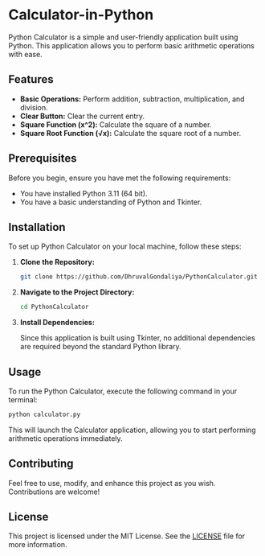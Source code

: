 # Calculator-in-Python

Python Calculator is a simple and user-friendly application built using Python. This application allows you to perform basic arithmetic operations with ease.

## Features

- **Basic Operations:** Perform addition, subtraction, multiplication, and division.
- **Clear Button:** Clear the current entry.
- **Square Function (x^2):** Calculate the square of a number.
- **Square Root Function (√x):** Calculate the square root of a number.

## Prerequisites

Before you begin, ensure you have met the following requirements:
- You have installed Python 3.11 (64 bit).
- You have a basic understanding of Python and Tkinter.

## Installation

To set up Python Calculator on your local machine, follow these steps:

1. **Clone the Repository:**

    ```bash
    git clone https://github.com/DhruvalGondaliya/PythonCalculator.git
    ```

2. **Navigate to the Project Directory:**

    ```bash
    cd PythonCalculator
    ```

3. **Install Dependencies:**

    Since this application is built using Tkinter, no additional dependencies are required beyond the standard Python library.

## Usage

To run the Python Calculator, execute the following command in your terminal:

```bash
python calculator.py
```

This will launch the Calculator application, allowing you to start performing arithmetic operations immediately.

## Contributing

Feel free to use, modify, and enhance this project as you wish. Contributions are welcome!

## License

This project is licensed under the MIT License. See the [LICENSE](LICENSE) file for more information.
